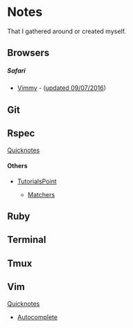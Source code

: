 # Notes
That I gathered around or created myself.

## Browsers

##### Safari
  * [Vimmy](https://github.com/ogirginc/Notes/blob/master/lib/Browsers/Safari/Vimmy.md) - ([updated 09/07/2016](http://gggritso.com/Vimmy.safariextension/))

## Git

## Rspec
[Quicknotes](https://github.com/ogirginc/Notes/tree/master/lib/Rspec/Notes)

#### Others
* [TutorialsPoint](https://github.com/ogirginc/Notes/tree/master/lib/Rspec/TutorialsPoint)

  * [Matchers](https://github.com/ogirginc/Notes/blob/master/lib/Rspec/TutorialsPoint/Matchers.md)

## Ruby

## Terminal

## Tmux

## Vim
[Quicknotes](https://github.com/ogirginc/Notes/tree/master/lib/Vim)

* [Autocomplete](https://github.com/ogirginc/Notes/tree/master/lib/Vim#autocomplete)
